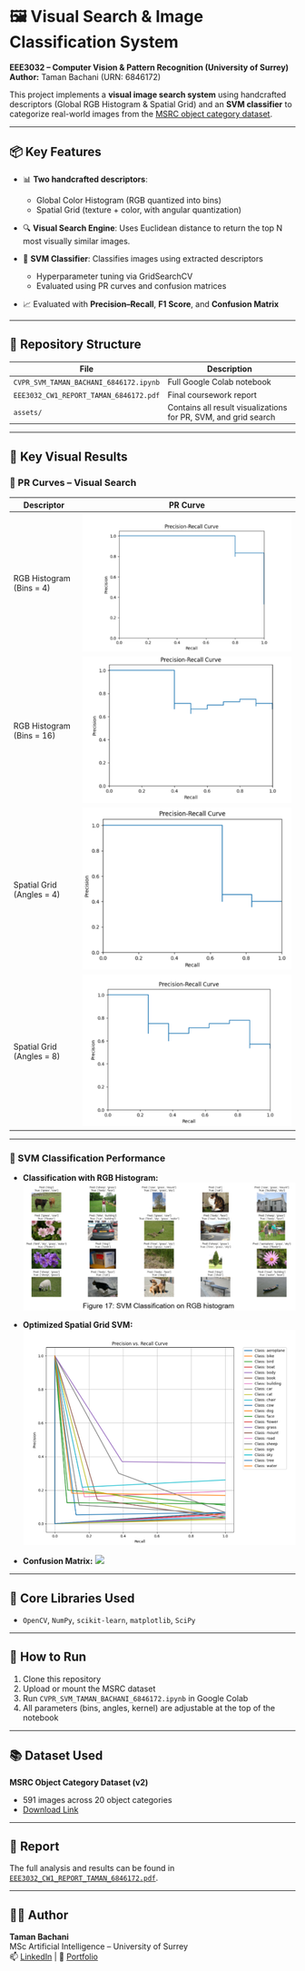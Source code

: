 # 🖼️ Visual Search & Image Classification System
**EEE3032 – Computer Vision & Pattern Recognition (University of Surrey)**  
**Author:** Taman Bachani (URN: 6846172)

This project implements a **visual image search system** using handcrafted descriptors (Global RGB Histogram & Spatial Grid) and an **SVM classifier** to categorize real-world images from the [MSRC object category dataset](http://download.microsoft.com/download/3/3/9/339D8A24-47D7-412F-A1E8-1A415BC48A15/msrc_objcategimagedatabase_v2.zip).

---

## 📦 Key Features

- 📊 **Two handcrafted descriptors**:  
  - Global Color Histogram (RGB quantized into bins)  
  - Spatial Grid (texture + color, with angular quantization)

- 🔍 **Visual Search Engine**: Uses Euclidean distance to return the top N most visually similar images.

- 🤖 **SVM Classifier**: Classifies images using extracted descriptors  
  - Hyperparameter tuning via GridSearchCV  
  - Evaluated using PR curves and confusion matrices

- 📈 Evaluated with **Precision–Recall**, **F1 Score**, and **Confusion Matrix**

---

## 📁 Repository Structure

| File | Description |
|------|-------------|
| `CVPR_SVM_TAMAN_BACHANI_6846172.ipynb` | Full Google Colab notebook |
| `EEE3032_CW1_REPORT_TAMAN_6846172.pdf` | Final coursework report |
| `assets/` | Contains all result visualizations for PR, SVM, and grid search |

---

## 📸 Key Visual Results

### 🎯 PR Curves – Visual Search

| Descriptor | PR Curve |
|-----------|----------|
| RGB Histogram (Bins = 4) | ![](assets/pr_curve_rgb_bins_4.png) |
| RGB Histogram (Bins = 16) | ![](assets/pr_curve_rgb_bins_16.png) |
| Spatial Grid (Angles = 4) | ![](assets/pr_curve_spatial_grid_4.png) |
| Spatial Grid (Angles = 8) | ![](assets/pr_curve_spatial_grid_8.png) |

---

### 🧪 SVM Classification Performance

- **Classification with RGB Histogram:**
  ![](assets/svm_rgb_classification_report.png)

- **Optimized Spatial Grid SVM:**
  ![](assets/grid_search_curve_svm.png)

- **Confusion Matrix:**
  ![](assets/svm_spatialgrid_confmat.png)

---

## 🧠 Core Libraries Used

- `OpenCV`, `NumPy`, `scikit-learn`, `matplotlib`, `SciPy`

---

## 🔄 How to Run

1. Clone this repository  
2. Upload or mount the MSRC dataset  
3. Run `CVPR_SVM_TAMAN_BACHANI_6846172.ipynb` in Google Colab  
4. All parameters (bins, angles, kernel) are adjustable at the top of the notebook

---

## 📚 Dataset Used

**MSRC Object Category Dataset (v2)**  
- 591 images across 20 object categories  
- [Download Link](http://download.microsoft.com/download/3/3/9/339D8A24-47D7-412F-A1E8-1A415BC48A15/msrc_objcategimagedatabase_v2.zip)

---

## 🧾 Report

The full analysis and results can be found in [`EEE3032_CW1_REPORT_TAMAN_6846172.pdf`](./EEE3032_CW1_REPORT_TAMAN_6846172.pdf).

---

## 👨‍💻 Author

**Taman Bachani**  
MSc Artificial Intelligence – University of Surrey  
📫 [LinkedIn](https://www.linkedin.com/in/tamanbachani) | 📁 [Portfolio](https://github.com/tamanb)

